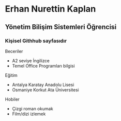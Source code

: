 # Erhan Nurettin Kaplan
## Yönetim Bilişim Sistemleri Öğrencisi
### Kişisel Githhub sayfasıdır


Beceriler
* A2 seviye İngilizce
* Temel Office Programları bilgisi

Eğitim
* Antalya Karatay Anadolu Lisesi
* Osmaniye Korkut Ata Üniversitesi

Hobiler
* Çizgi roman okumak
* Film/dizi izlemek
